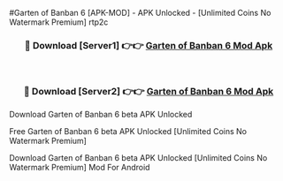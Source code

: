 #Garten of Banban 6 [APK-MOD] - APK Unlocked - [Unlimited Coins No Watermark Premium] rtp2c



<div align="center">

<h3>🔴 Download [Server1] 👉👉 <a href="https://momento.my/?title=Garten_of_Banban_6">Garten of Banban 6 Mod Apk</a></h3><br>

<h3>🔴 Download [Server2] 👉👉 <a href="https://momento.my/?title=Garten_of_Banban_6">Garten of Banban 6 Mod Apk</a></h3>
</div>



Download Garten of Banban 6 beta APK Unlocked

Free Garten of Banban 6 beta APK Unlocked [Unlimited Coins No Watermark Premium]

Download Garten of Banban 6 beta APK Unlocked [Unlimited Coins No Watermark Premium] Mod For Android
